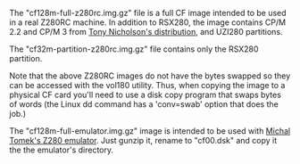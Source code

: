 The "cf128m-full-z280rc.img.gz" file is a full CF image intended to be used
in a real Z280RC machine.  In addition to RSX280, the image contains CP/M
2.2 and CP/M 3 from [Tony Nicholson's distribution](https://github.com/agn453/Z280RC),
and UZI280 partitions.

The "cf32m-partition-z280rc.img.gz" file contains only the RSX280 partition.

Note that the above Z280RC images do not have the bytes swapped so they can
be accessed with the vol180 utility.  Thus, when copying the image to a physical
CF card you'll need to use a disk copy program that swaps bytes of words
(the Linux dd command has a 'conv=swab' option that does the job.)

The "cf128m-full-emulator.img.gz" image is intended to be used with [Michal
Tomek's Z280 emulator](https://github.com/mtdev79/z280emu). Just gunzip it,
rename to "cf00.dsk" and copy it the the emulator's directory.

